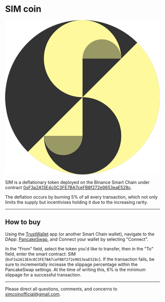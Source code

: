 # SIM coin
![alt text](logo/SimCoin_512.png)

SIM is a deflationary token deployed on the Binance Smart Chain under contract [0xF3a2A13E4c0C3FE7BA7ceFB8f272e9653eaE528c](https://bscscan.com/token/0x5df196e555b57608a367e54da2e4abc830d0385a).

The deflation occurs by burning 5% of all every transaction, which not only limits the supply but incentivises holding it due to the increasing rarity.

---

## How to buy

Using the [TrustWallet](https://trustwallet.com/) app (or another Smart Chain wallet), navigate to the DApp: [PancakeSwap](https://exchange.pancakeswap.finance/), and Connect your wallet by selecting "Connect".

In the "From" field, select the token you'd like to transfer, then in the "To" field, enter the smart contract: SIM (`0xF3a2A13E4c0C3FE7BA7ceFB8f272e9653eaE528c`). If the transaction fails, be sure to incrementally increase the slippage percentage within the PancakeSwap settings. At the time of writing this, 6% is the minimum slippage for a successful transaction.

---

Please direct all questions, comments, and concerns to simcoinofficial@gmail.com.
